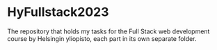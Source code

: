 # HyFullstack2023

The repository that holds my tasks for the Full Stack web development course by Helsingin yliopisto, each part in its own separate folder.

